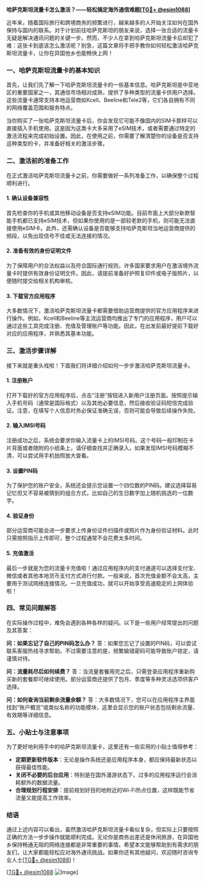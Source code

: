 **哈萨克斯坦流量卡怎么激活？——轻松搞定海外通信难题[[TG💪+ @esim1088](https://t.me/s/esim1088)]**

近年来，随着国际旅行和跨境商务的频繁进行，越来越多的人开始关注如何在国外保持与国内的联系。对于计划前往哈萨克斯坦的朋友来说，选择一张合适的流量卡无疑是解决通讯问题的关键一步。然而，不少人在拿到哈萨克斯坦流量卡后却犯了难：这张卡到底该怎么激活呢？别急，这篇文章将手把手教你如何轻松激活哈萨克斯坦流量卡，让你在异国他乡也能畅快上网！

### 一、哈萨克斯坦流量卡的基本知识

首先，让我们先了解一下哈萨克斯坦流量卡的一些基本信息。哈萨克斯坦是中亚地区的重要国家之一，其通信市场相对成熟，提供了多种类型的流量卡供用户选择。这些流量卡通常支持本地运营商如Kcell、Beeline和Tele2等，它们各自拥有不同的网络覆盖范围和服务特点。

当你购买了一张哈萨克斯坦流量卡后，你会发现它可能不像国内的SIM卡那样可以直接插入手机使用。这是因为这类卡大多采用了eSIM技术，或者需要通过特定的激活流程来完成初始设置。因此，在使用之前，你需要了解清楚你的设备是否支持这种类型的卡，并准备好相关的激活步骤。

### 二、激活前的准备工作

在正式激活哈萨克斯坦流量卡之前，你需要做好一系列准备工作，以确保整个过程顺利进行。

#### 1. 确认设备兼容性
首先检查你的手机或其他移动设备是否支持eSIM功能。目前市面上大部分新款智能手机都已支持eSIM技术，但如果你使用的是一部较老款的手机，则可能无法直接使用eSIM卡。此外，还需确认设备是否能够支持哈萨克斯坦当地运营商提供的频段，以免出现信号不佳或无法连接的情况。

#### 2. 准备有效的身份证明文件
为了保障用户的合法权益以及符合国际通行规则，许多国家要求用户在激活境外流量卡时提供有效身份证明文件。因此，请提前准备好护照复印件或电子版照片，以便随时提交给相关机构审核。

#### 3. 下载官方应用程序
大多数情况下，激活哈萨克斯坦流量卡都需要借助运营商提供的官方应用程序来进行操作。例如，Kcell和Beeline等主流运营商均推出了专门的应用程序，用户可以通过这些工具完成注册、充值及管理账户等功能。因此，在出发前最好提前下载好对应的应用程序，并熟悉其基本功能。

### 三、激活步骤详解

接下来就是重头戏啦！下面我们将详细介绍如何一步步激活哈萨克斯坦流量卡。

#### 1. 注册账户
打开下载好的官方应用程序后，点击“注册”按钮进入新用户注册页面。按照提示输入手机号码（通常是国际格式）以及其他必要信息，然后接收验证码短信完成验证。注意，在填写个人信息时务必保证准确无误，否则可能会导致后续操作失败。

#### 2. 输入IMSI号码
注册成功之后，系统会要求你输入流量卡上的IMSI号码。这个号码一般印制在卡片背面或者随附的小纸条上，请仔细查找并正确录入。如果发现IMSI号码模糊不清，可以尝试用手机拍照放大查看。

#### 3. 设置PIN码
为了保护您的账户安全，系统还会提示您设置一个四位数的PIN码。建议选择容易记忆但又不容易被猜到的组合方式，比如自己的生日数字加上随机挑选的一位数字。

#### 4. 验证身份
部分运营商可能会进一步要求上传身份证件扫描件或照片作为身份验证材料。此时只需按照指示上传即可，整个过程通常不会花费太多时间。

#### 5. 充值激活
最后一步就是为您的流量卡充值啦！通过应用程序内的支付通道可以选择支付宝、微信或者其他本地货币支付方式进行付款。一般来说，首次充值金额不会太高，主要用于测试网络连接情况。一旦充值成功，就可以开始享受高速稳定的上网体验啦！

### 四、常见问题解答

在实际操作过程中，难免会遇到各种各样的疑问。以下是一些用户经常提出的问题及其答案：

**问：如果忘记了自己的PIN码怎么办？**
答：如果您忘记了设置的PIN码，可以尝试联系客服热线寻求帮助。不过需要注意的是，频繁输错密码可能导致账户锁定，请谨慎对待。

**问：流量耗尽后如何续费？**
答：当流量套餐用完之后，只需登录应用程序重新购买新的套餐即可继续使用。部分运营商还提供了包月、季度等多种灵活选项供客户选择。

**问：如何查询当前剩余流量余额？**
答：大多数情况下，您可以在应用程序主界面找到“账户概览”或类似名称的功能模块，这里会显示您的账户状态包括剩余流量、有效期等详细信息。

### 五、小贴士与注意事项

为了更好地利用手中的哈萨克斯坦流量卡，这里还有一些实用的小贴士值得参考：

- **定期更新软件版本**：无论是操作系统还是应用程序本身，都应保持最新状态以获得最佳性能。
- **关闭不必要的后台应用**：特别是在国外漫游状态下，过多的应用程序运行会消耗额外的数据流量。
- **合理规划行程安排**：提前规划好目的地附近的Wi-Fi热点位置，这样既能节省流量又能提高工作效率。

### 结语

通过上述内容可以看出，虽然激活哈萨克斯坦流量卡看似复杂，但实际上只要按照正确的方法一步步操作就能顺利完成。无论你是商务出差还是休闲旅游，在异国他乡保持畅通无阻的网络连接都是非常重要的事情。希望本文能够帮助到有需求的朋友们，让大家都能轻松应对海外通讯挑战。如果你还有其他疑问，欢迎随时咨询专业人士[[TG💪+ @esim1088](https://t.me/s/esim1088)]！

[[TG💪+ @esim1088](https://t.me/s/esim1088) ![Image](https://i.postimg.cc/4NQfJmqS/Snipaste-2025-05-13-00-14-12.png)]